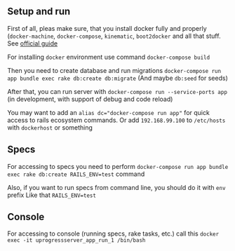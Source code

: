 ## Setup and run

First of all, pleas make sure, that you install docker fully and properly (`docker-machine`,
  `docker-compose`, `kinematic`, `boot2docker` and all that stuff. See [official guide](https://docs.docker.com/toolbox/toolbox_install_mac/)

For installing `docker` environment use command `docker-compose build`

Then you need to create database and run migrations
`docker-compose run app bundle exec rake db:create db:migrate`
(And maybe `db:seed` for seeds)

After that, you can run server with
`docker-compose run --service-ports app` (in development, with support of debug and code reload)

You may want to add an `alias dc="docker-compose run app"` for quick access to rails ecosystem commands.
Or add `192.168.99.100` to `/etc/hosts` with `dockerhost` or something

## Specs

For accessing to specs you need to perform
`docker-compose run app bundle exec rake db:create RAILS_ENV=test` command

Also, if you want to run specs from command line, you should do it with `env` prefix
Like that `RAILS_ENV=test`

## Console

For accessing to console (running specs, rake tasks, etc.)
call this `docker exec -it uprogressserver_app_run_1 /bin/bash`
